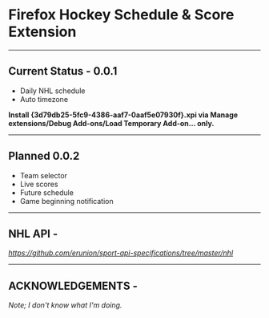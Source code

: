 # Firefox Hockey Schedule &amp; Score Extension

---
## Current Status - 0.0.1

- Daily NHL schedule
- Auto timezone

**Install {3d79db25-5fc9-4386-aaf7-0aaf5e07930f}.xpi via Manage extensions/Debug Add-ons/Load Temporary Add-on... only.**
  
  
  

---
## Planned 0.0.2

- Team selector
- Live scores
- Future schedule
- Game beginning notification


---
## NHL API -

_https://github.com/erunion/sport-api-specifications/tree/master/nhl_
  
  
---
## ACKNOWLEDGEMENTS - 
*Note; I don't know what I'm doing.*
